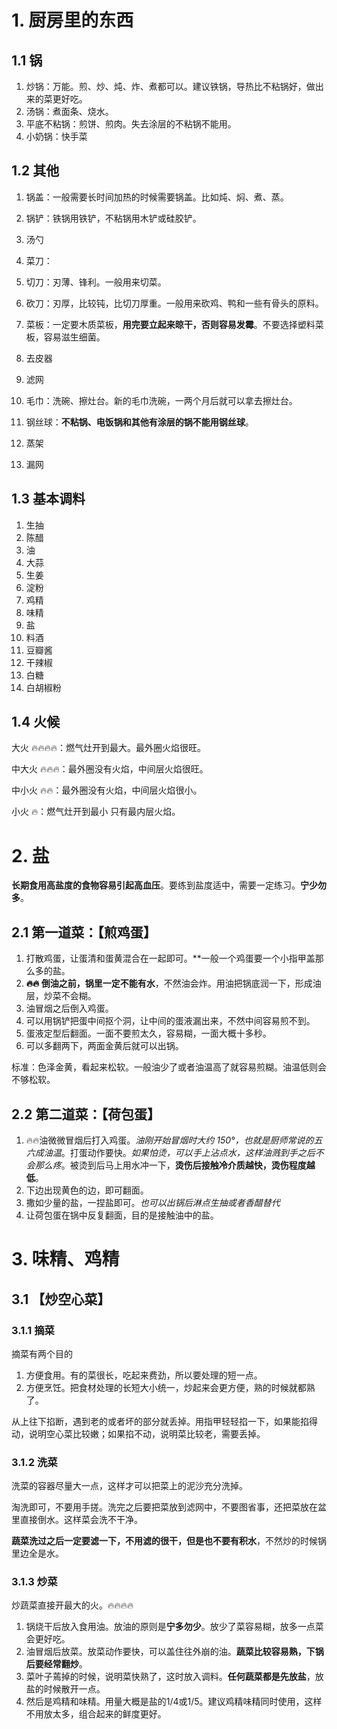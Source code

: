 # 1. 厨房里的东西

## 1.1 锅

1. 炒锅：万能。煎、炒、炖、炸、煮都可以。建议铁锅，导热比不粘锅好，做出来的菜更好吃。
2. 汤锅：煮面条、烧水。
3. 平底不粘锅：煎饼、煎肉。失去涂层的不粘锅不能用。
4. 小奶锅：快手菜

## 1.2 其他

1. 锅盖：一般需要长时间加热的时候需要锅盖。比如炖、焖、煮、蒸。
2. 锅铲：铁锅用铁铲，不粘锅用木铲或硅胶铲。
3. 汤勺
4. 菜刀：

1. 切刀：刃薄、锋利。一般用来切菜。
2. 砍刀：刃厚，比较钝，比切刀厚重。一般用来砍鸡、鸭和一些有骨头的原料。

5. 菜板：一定要木质菜板，**用完要立起来晾干，否则容易发霉**。不要选择塑料菜板，容易滋生细菌。
6. 去皮器
7. 滤网
8. 毛巾：洗碗、擦灶台。新的毛巾洗碗，一两个月后就可以拿去擦灶台。
9. 钢丝球：**不粘锅、电饭锅和其他有涂层的锅不能用钢丝球**。
10. 蒸架
11. 漏网

## 1.3 基本调料

1. 生抽
2. 陈醋
3. 油
4. 大蒜
5. 生姜
6. 淀粉
7. 鸡精
8. 味精
9. 盐
10. 料酒
11. 豆瓣酱
12. 干辣椒
13. 白糖
14. 白胡椒粉

## 1.4 火候

大火 🔥🔥🔥🔥：燃气灶开到最大。最外圈火焰很旺。

中大火 🔥🔥🔥：最外圈没有火焰，中间层火焰很旺。

中小火 🔥🔥：最外圈没有火焰，中间层火焰很小。

小火 🔥：燃气灶开到最小 只有最内层火焰。

# 2. 盐

**长期食用高盐度的食物容易引起高血压**。要练到盐度适中，需要一定练习。**宁少勿多**。

## 2.1 第一道菜：【煎鸡蛋】

1. 打散鸡蛋，让蛋清和蛋黄混合在一起即可。**一般一个鸡蛋要一个小指甲盖那么多的盐。
2. **🔥🔥 倒油之前，锅里一定不能有水**，不然油会炸。用油把锅底润一下，形成油层，炒菜不会糊。
3. 油冒烟之后倒入鸡蛋。
4. 可以用锅铲把蛋中间抠个洞，让中间的蛋液漏出来，不然中间容易煎不到。
5. 蛋液定型后翻面。一面不要煎太久，容易糊，一面大概十多秒。
6. 可以多翻两下，两面金黄后就可以出锅。

标准：色泽金黄，看起来松软。一般油少了或者油温高了就容易煎糊。油温低则会不够松软。

## 2.2 第二道菜：【荷包蛋】

1. 🔥🔥油微微冒烟后打入鸡蛋。*油刚开始冒烟时大约 150°，也就是厨师常说的五六成油温*。打蛋动作要快。*如果怕烫，可以手上沾点水，这样油溅到手之后不会那么疼*。被烫到后马上用水冲一下，**烫伤后接触冷介质越快，烫伤程度越低**。
2. 下边出现黄色的边，即可翻面。
3. 撒如少量的盐，一捏盐即可。*也可以出锅后淋点生抽或者香醋替代*
4. 让荷包蛋在锅中反复翻面，目的是接触油中的盐。

# 3. 味精、鸡精

## 3.1 【炒空心菜】

### 3.1.1 摘菜

摘菜有两个目的
1. 方便食用。有的菜很长，吃起来费劲，所以要处理的短一点。
2. 方便烹饪。把食材处理的长短大小统一，炒起来会更方便，熟的时候就都熟了。

从上往下掐断，遇到老的或者坏的部分就丢掉。用指甲轻轻掐一下，如果能掐得动，说明空心菜比较嫩；如果掐不动，说明菜比较老，需要丢掉。

### 3.1.2 洗菜

洗菜的容器尽量大一点，这样才可以把菜上的泥沙充分洗掉。

淘洗即可，不要用手搓。洗完之后要把菜放到滤网中，不要图省事，还把菜放在盆里直接倒水。这样菜会洗不干净。

**蔬菜洗过之后一定要滤一下，不用滤的很干，但是也不要有积水**，不然炒的时候锅里边全是水。

### 3.1.3 炒菜

炒蔬菜直接开最大的火。🔥🔥🔥🔥

1. 锅烧干后放入食用油。放油的原则是**宁多勿少**。放少了菜容易糊，放多一点菜会更好吃。
2. 油冒烟后放菜。放菜动作要快，可以盖住往外崩的油。**蔬菜比较容易熟，下锅后要经常翻炒**。
3. 菜叶子蔫掉的时候，说明菜快熟了，这时放入调料。**任何蔬菜都是先放盐**，放盐的时候散开一点。
4. 然后是鸡精和味精。用量大概是盐的1/4或1/5。建议鸡精味精同时使用，这样不用放太多，组合起来的鲜度更好。